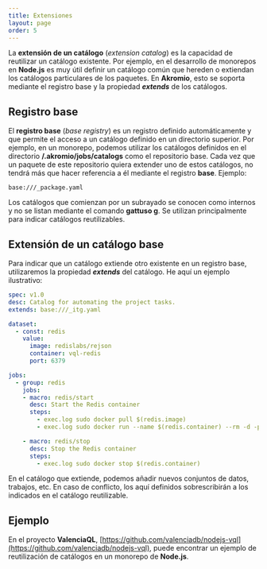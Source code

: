 ```yaml
---
title: Extensiones
layout: page
order: 5
---
```


La **extensión de un catálogo** (*extension catalog*) es la capacidad de reutilizar un catálogo existente.
Por ejemplo, en el desarrollo de monorepos en **Node.js** es muy útil definir un catálogo común que hereden o extiendan los catálogos particulares de los paquetes.
En **Akromio**, esto se soporta mediante el registro base y la propiedad ***extends*** de los catálogos.

## Registro base

El **registro base** (*base registry*) es un registro definido automáticamente y que permite el acceso a un catálogo definido en un directorio superior.
Por ejemplo, en un monorepo, podemos utilizar los catálogos definidos en el directorio **/.akromio/jobs/catalogs** como el repositorio base.
Cada vez que un paquete de este repositorio quiera extender uno de estos catálogos, no tendrá más que hacer referencia a él mediante el registro **base**.
Ejemplo:

```
base:///_package.yaml
```

Los catálogos que comienzan por un subrayado se conocen como internos y no se listan mediante el comando **gattuso g**.
Se utilizan principalmente para indicar catálogos reutilizables.

## Extensión de un catálogo base

Para indicar que un catálogo extiende otro existente en un registro base, utilizaremos la propiedad ***extends*** del catálogo.
He aquí un ejemplo ilustrativo:

```yaml
spec: v1.0
desc: Catalog for automating the project tasks.
extends: base:///_itg.yaml

dataset:
  - const: redis
    value:
      image: redislabs/rejson
      container: vql-redis
      port: 6379

jobs:
  - group: redis
    jobs:
    - macro: redis/start
      desc: Start the Redis container
      steps:
        - exec.log sudo docker pull $(redis.image)
        - exec.log sudo docker run --name $(redis.container) --rm -d -p $(redis.port):6379 $(redis.image)

    - macro: redis/stop
      desc: Stop the Redis container
      steps:
        - exec.log sudo docker stop $(redis.container)
```

En el catálogo que extiende, podemos añadir nuevos conjuntos de datos, trabajos, etc.
En caso de conflicto, los aquí definidos sobrescribirán a los indicados en el catálogo reutilizable.

## Ejemplo

En el proyecto **ValenciaQL**, [https://github.com/valenciadb/nodejs-vql](https://github.com/valenciadb/nodejs-vql), puede encontrar un ejemplo de reutilización de catálogos en un monorepo de **Node.js**.
